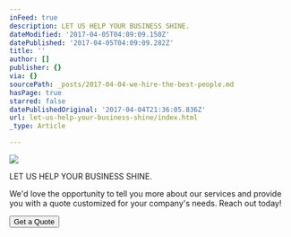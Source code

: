 ```yaml
---
inFeed: true
description: LET US HELP YOUR BUSINESS SHINE.
dateModified: '2017-04-05T04:09:09.150Z'
datePublished: '2017-04-05T04:09:09.282Z'
title: ''
author: []
publisher: {}
via: {}
sourcePath: _posts/2017-04-04-we-hire-the-best-people.md
hasPage: true
starred: false
datePublishedOriginal: '2017-04-04T21:36:05.836Z'
url: let-us-help-your-business-shine/index.html
_type: Article

---
```

![](https://the-grid-user-content.s3-us-west-2.amazonaws.com/6d6d5f9e-fd10-4975-8876-0abfa677105c.jpg)

LET US HELP YOUR BUSINESS SHINE.

We'd love the opportunity to tell you more about our services and provide you with a quote customized for your company's needs. Reach out today!

<button data-role="cta" style="">Get a Quote</button>